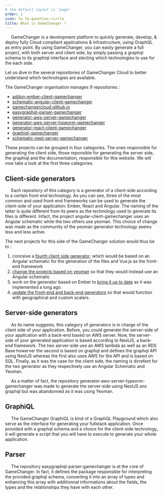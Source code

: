 ```yaml
---
# the default layout is 'page'
order: 1
icon: fa fa-question-circle
title: What is GameChanger ?
---
```


&nbsp;&nbsp;&nbsp;&nbsp;&nbsp;GameChanger is a development platform to quickly generate, develop, & deploy fully Cloud compliant applications & infrastructure, using GraphQL as entry point.
By using GameChanger, you can easily generate a full project, with both server and client side, by simply passing 
a graphql schema to its graphiql interface and slecting which technologies to use for the each side.

Let us dive in the several repositories of GameChanger Cloud to better understand which technologies are available.

The GameChanger organisation manages 9 repositories :   
*  [addon-ember-client-gamechanger](https://github.com/GameChangerCloud/addon-ember-client-gamechanger)  
*  [schematic-angular-client-gamechanger](https://github.com/GameChangerCloud/schematic-angular-client-gamechanger)  
*  [gamechangercloud.github.io](https://github.com/GameChangerCloud/gamechangercloud.github.io)  
*  [easygraphql-parser-gamechanger](https://github.com/GameChangerCloud/easygraphql-parser-gamechanger)  
*  [generator-aws-server-gamechanger](https://github.com/GameChangerCloud/generator-aws-server-gamechanger)  
*  [generator-aws-server-typeorm-gamechanger](https://github.com/GameChangerCloud/generator-aws-server-typeorm-gamechanger)  
*  [generator-react-client-gamechanger](https://github.com/GameChangerCloud/generator-react-client-gamechanger)  
*  [graphiql-gamechanger](https://github.com/GameChangerCloud/graphiql-gamechanger)  
*  [schematic-nest-server-gamechanger](https://github.com/GameChangerCloud/schematic-nest-server-gamechanger)  

These projects can be grouped in four categories. The ones responsible for generating the client side, those reponsible for generating the server side, the graphiql and the documentation, responsible for this website. We will now take a look at the first three categories.

## Client-side generators

&nbsp;&nbsp;&nbsp;&nbsp;&nbsp;Each repository of this category is a generator of a client-side according to a certain front end technology. As you can see, three of the most common and used front-end frameworks can be used to generate the client-side of your application: Ember, React and Angular. The naming of the latter is quite different from its peers as the technology used to generate its files is different. Infact, the project angular-client-gamechanger uses an Angular schematic while the two others use yeoman. This choice of change was made as the community of the yeoman generator technology seems less and less active.  

The next projects for this side of the GameChanger solution would thus be to :  
1.  conceive a [fourth client side generator](/contributing/client-generator-based-on-vuejs), which would be based on an Angular schematic for the generation of the files and Vue.js as the front-end framework  
2.  [change the projects based on yeoman](/contributing/from-yeoman-to-angular-schematic/) so that they would instead use an Angular schematic  
3.  work on the generator based on Ember to [bring it up to date](/contributing/update-the-generator-based-on-ember/) as it was implemented a long ago.
4. [update the front-end and back-end generators](/contributing/make-generators-function-with-additional-scalars) so that would function with geographical and custom scalars.

## Server-side generators

&nbsp;&nbsp;&nbsp;&nbsp;&nbsp;As its name suggests, this category of generators is in charge of the client side of your application. Before, you could generate the server-side of your application with a back-end based on AWS server. Now, the server-side of your generated application is based according to NestJS, a back-end framework. The two server-side use an AWS lambda as well as an RDS Base howerver the second is based on graphql and defines the graphql API using NestJS whereas the first also uses AWS for the API and is based on SQL. Finally, as it was the case for the client side, the naming is dirrefent for the two generator as they respectively use an Angular Schematic and Yeoman.  

&nbsp;&nbsp;&nbsp;&nbsp;&nbsp;As a matter of fact, the repository generator-aws-server-typeorm-gamechanger was made to generate the server-side using NestJS ans graphql but was abandonned as it was using Yeoman.

## GraphiQL

&nbsp;&nbsp;&nbsp;&nbsp;&nbsp;The GameChanger GraphiQL is kind of a GraphQL Playground which also serve as the interface for generating your fullstack application. Once provided with a graphql schema and a choice for the client-side technology, it will generate a script that you will have to execute to generate your whole application.

## Parser

&nbsp;&nbsp;&nbsp;&nbsp;&nbsp;The repository easygraphql-parser-gamechanger is at the core of GameChanger. In fact, it defines the package responsible for interpreting the provided graphql schema, converting it into an array of types and enhancing this array with additionnal informations about the fields, the types and the relationships they have with each other.

